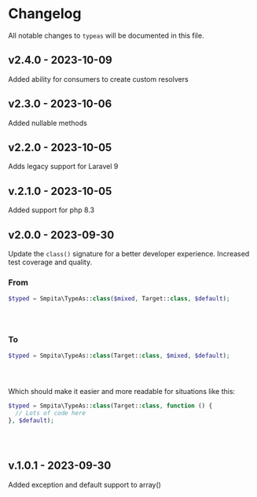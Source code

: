 # Changelog

All notable changes to `typeas` will be documented in this file.

## v2.4.0 - 2023-10-09

Added ability for consumers to create custom resolvers

## v2.3.0 - 2023-10-06

Added nullable methods

## v2.2.0 - 2023-10-05

Adds legacy support for Laravel 9

## v.2.1.0 - 2023-10-05

Added support for php 8.3

## v2.0.0 - 2023-09-30

Update the `class()` signature for a better developer experience.
Increased test coverage and quality.

### From

```php
$typed = Smpita\TypeAs::class($mixed, Target::class, $default);





```
### To

```php
$typed = Smpita\TypeAs::class(Target::class, $mixed, $default);





```
Which should make it easier and more readable for situations like this:

```php
$typed = Smpita\TypeAs::class(Target::class, function () {
  // Lots of code here
}, $default);





```
## v.1.0.1 - 2023-09-30

Added exception and default support to array()
